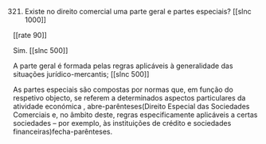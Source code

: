 321. Existe no direito comercial uma parte geral e partes especiais?
[[slnc 1000]]

[[rate 90]]

Sim.
[[slnc 500]]

A parte  geral é formada pelas regras aplicáveis à generalidade das situações jurídico-mercantis;
[[slnc 500]]

As partes  especiais  são  compostas  por  normas  que,  em  função  do  respetivo  objecto,  se  referem  a determinados aspectos particulares da atividade económica , abre-parênteses(Direito Especial das Sociedades Comerciais e, no âmbito deste, regras especificamente aplicáveis a certas sociedades – por exemplo, às instituições de
crédito e sociedades financeiras)fecha-parênteses.
